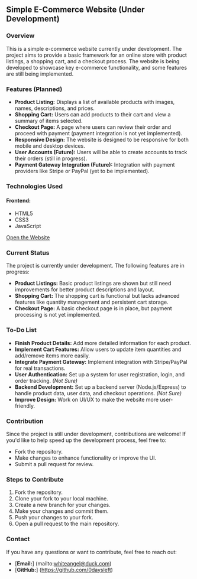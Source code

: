 ## Simple E-Commerce Website (Under Development)

### Overview
This is a simple e-commerce website currently under development. The project aims to provide a basic framework for an online store with product listings, a shopping cart, and a checkout process. The website is being developed to showcase key e-commerce functionality, and some features are still being implemented.

### Features (Planned)
- **Product Listing:** Displays a list of available products with images, names, descriptions, and prices.
- **Shopping Cart:** Users can add products to their cart and view a summary of items selected.
- **Checkout Page:** A page where users can review their order and proceed with payment (payment integration is not yet implemented).
- **Responsive Design:** The website is designed to be responsive for both mobile and desktop devices.
- **User Accounts (Future):** Users will be able to create accounts to track their orders (still in progress).
- **Payment Gateway Integration (Future):** Integration with payment providers like Stripe or PayPal (yet to be implemented).

### Technologies Used
#### Frontend:
- HTML5
- CSS3
- JavaScript

[Open the Website](https://0daysleft.github.com/E-Commerce-Website)

### Current Status
The project is currently under development. The following features are in progress:

- **Product Listings:** Basic product listings are shown but still need improvements for better product descriptions and layout.
- **Shopping Cart:** The shopping cart is functional but lacks advanced features like quantity management and persistent cart storage.
- **Checkout Page:** A basic checkout page is in place, but payment processing is not yet implemented.

### To-Do List
- **Finish Product Details:** Add more detailed information for each product.
- **Implement Cart Features:** Allow users to update item quantities and add/remove items more easily.
- **Integrate Payment Gateway:** Implement integration with Stripe/PayPal for real transactions.
- **User Authentication:** Set up a system for user registration, login, and order tracking. *(Not Sure)*
- **Backend Development:** Set up a backend server (Node.js/Express) to handle product data, user data, and checkout operations. *(Not Sure)*
- **Improve Design:** Work on UI/UX to make the website more user-friendly.

### Contribution
Since the project is still under development, contributions are welcome! If you'd like to help speed up the development process, feel free to:

- Fork the repository.
- Make changes to enhance functionality or improve the UI.
- Submit a pull request for review.

### Steps to Contribute
1. Fork the repository.
2. Clone your fork to your local machine.
3. Create a new branch for your changes.
4. Make your changes and commit them.
5. Push your changes to your fork.
6. Open a pull request to the main repository.

### Contact
If you have any questions or want to contribute, feel free to reach out:

- [**Email:**] (mailto:whiteangel@duck.com)
- [**GitHub:**] (https://github.com/0daysleft)

